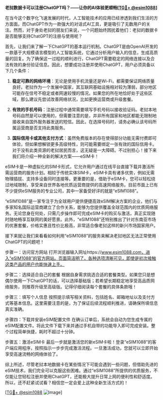 **老挝数据卡可以注册ChatGPT吗？——让你的AI体验更顺畅[[TG💪+ @esim1088](https://t.me/s/esim1088)]**

在当今这个数字化飞速发展的时代，人工智能技术的应用已经渗透到我们生活的方方面面。而ChatGPT作为一款强大的对话式AI工具，更是吸引了无数用户的关注。然而，对于身处老挝的朋友们来说，一个问题始终困扰着他们：老挝的数据卡是否能够支持ChatGPT的注册与使用呢？

首先，让我们来了解一下ChatGPT的基本运行机制。ChatGPT是由OpenAI开发的一款基于大规模语言模型的人工智能系统，它通过分析用户输入的信息，生成高质量的回复。为了确保这一过程的顺利进行，ChatGPT需要稳定的网络连接以及合法有效的身份验证信息。因此，想要成功注册并使用ChatGPT，用户必须具备以下几个条件：

1. **稳定可靠的网络环境**：无论是使用手机流量还是Wi-Fi，都需要保证网络质量良好。老挝作为一个发展中国家，其互联网基础设施相对较为薄弱，部分地区可能存在信号不稳定或者网速较慢的情况。如果您的所在地恰好处于这些区域，那么建议先尝试改善网络状况，比如更换运营商或升级套餐。

2. **有效的手机号码**：注册过程中通常需要填写手机号码以接收验证码。老挝本地号码自然是可以使用的，但需要注意的是，并非所有国家和地区都能无限制地接收来自国外服务器发送的短信。因此，在选择号码时，请务必确认该号码所属运营商是否支持此类服务。

3. **国际信用卡或其他支付方式**：虽然免费版本的存在使得部分功能无需付费即可体验，但如果想解锁更多高级特性，则可能需要绑定一张有效的国际信用卡。对于没有此类资源的老挝居民而言，这无疑是一大障碍。不过别担心！接下来我们将介绍一种全新的解决方案——eSIM卡！

eSIM卡是一种虚拟化的SIM卡形式，它允许用户通过在线平台直接下载并激活所需运营商的服务计划。相较于传统实体SIM卡，eSIM卡具有诸多优势，例如无需物理插拔、支持多设备同时连接等。更重要的是，借助于eSIM卡，您可以轻松绕过地域限制，享受来自世界各地优质运营商提供的高速网络服务。目前市面上已有不少提供eSIM服务的专业公司，其中一家备受好评的就是“eSIM1088”。

“eSIM1088”是一家专注于为全球用户提供便捷高效eSIM解决方案的企业，他们与多家知名国际运营商建立了合作关系，能够为您提供覆盖全球范围内的优质网络服务。无论您身在何处，只需几步操作即可完成eSIM卡的购买与激活，真正实现随时随地畅享互联网的美好愿景。此外，“eSIM1088”还特别推出了针对东南亚市场的优惠套餐，价格实惠且性价比极高，非常适合像老挝这样的新兴市场国家用户。

接下来就让我们来看看如何利用“eSIM1088”的服务来解决老挝地区无法正常使用ChatGPT的问题吧！

步骤一：访问官方网站
打开浏览器输入网址https://www.esim1088.com，进入“eSIM1088”的官方网站。页面简洁明了，各种选项清晰可见，即使是初次接触这类产品的用户也能快速上手。

步骤二：选择适合自己的套餐
根据自身需求挑选合适的套餐类型。如果您只是想偶尔使用一下ChatGPT的话，可以选择基础版；若希望长期稳定地享受高品质网络服务，则推荐升级至高级版。记得仔细阅读每个套餐的具体条款哦！

步骤三：填写个人信息
按照提示填写相关资料，包括姓名、邮箱地址以及支付方式等基本信息。这里需要注意的是，为了保证后续流程顺利推进，请确保所填信息真实准确。

步骤四：下载并安装eSIM配置文件
在确认订单后，系统会自动为您生成专属的eSIM配置文件。将此文件下载下来并通过手机自带的功能导入即可完成安装。整个过程简单快捷，耗时不超过十分钟。

步骤五：激活eSIM卡
最后一步就是激活您的新eSIM卡啦！登录“eSIM1088”的客户端应用程序，按照指示一步步完成激活流程。一旦激活成功，您就可以立即开始享受高速流畅的网络体验了。

综上所述，尽管老挝本地数据卡在某些情况下可能会遇到一些问题，但借助先进的eSIM技术，我们完全可以克服这些困难。通过“eSIM1088”所提供的优质服务，不仅能让您轻松注册并使用ChatGPT，还能极大提升日常上网的便利性和舒适度。所以，还不赶紧试试看？相信您一定会爱上这种全新生活方式的！

[[TG💪+ @esim1088](https://t.me/s/esim1088) ![Image](https://i.postimg.cc/4NQfJmqS/Snipaste-2025-05-13-00-14-12.png)]